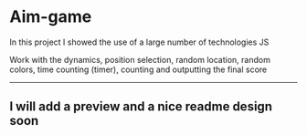 # Aim-game
In this project I showed the use of a large number of technologies JS

Work with the dynamics, position selection, random 
location, random colors, time counting (timer), counting and outputting the final score

-------------------------------------------------------------------
I will add a preview and a nice readme design soon
-------------------------------------------------------------------
